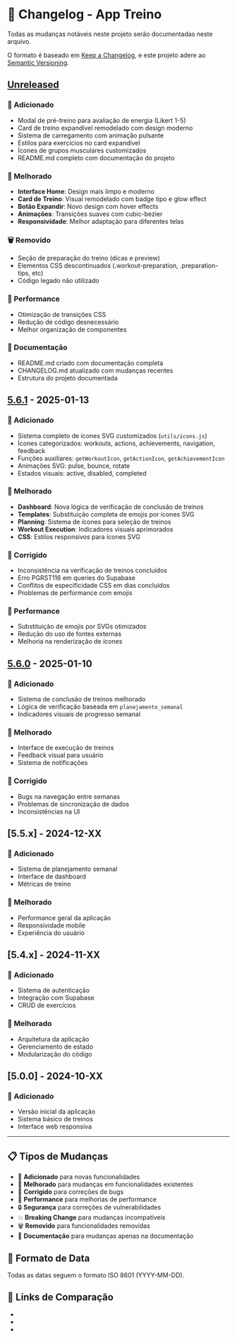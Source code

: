 # 📝 Changelog - App Treino

Todas as mudanças notáveis neste projeto serão documentadas neste arquivo.

O formato é baseado em [Keep a Changelog](https://keepachangelog.com/pt-BR/1.0.0/),
e este projeto adere ao [Semantic Versioning](https://semver.org/lang/pt-BR/).

## [Unreleased]

### 🎨 Adicionado
- Modal de pré-treino para avaliação de energia (Likert 1-5)
- Card de treino expandível remodelado com design moderno
- Sistema de carregamento com animação pulsante
- Estilos para exercícios no card expandível
- Ícones de grupos musculares customizados
- README.md completo com documentação do projeto

### 🔧 Melhorado
- **Interface Home**: Design mais limpo e moderno
- **Card de Treino**: Visual remodelado com badge tipo e glow effect
- **Botão Expandir**: Novo design com hover effects
- **Animações**: Transições suaves com cubic-bezier
- **Responsividade**: Melhor adaptação para diferentes telas

### 🗑️ Removido
- Seção de preparação do treino (dicas e preview)
- Elementos CSS descontinuados (.workout-preparation, .preparation-tips, etc)
- Código legado não utilizado

### 🚀 Performance
- Otimização de transições CSS
- Redução de código desnecessário
- Melhor organização de componentes

### 📝 Documentação
- README.md criado com documentação completa
- CHANGELOG.md atualizado com mudanças recentes
- Estrutura do projeto documentada

## [5.6.1] - 2025-01-13

### 🎨 Adicionado
- Sistema completo de ícones SVG customizados (`utils/icons.js`)
- Ícones categorizados: workouts, actions, achievements, navigation, feedback
- Funções auxiliares: `getWorkoutIcon`, `getActionIcon`, `getAchievementIcon`
- Animações SVG: pulse, bounce, rotate
- Estados visuais: active, disabled, completed

### 🔧 Melhorado
- **Dashboard**: Nova lógica de verificação de conclusão de treinos
- **Templates**: Substituição completa de emojis por ícones SVG
- **Planning**: Sistema de ícones para seleção de treinos
- **Workout Execution**: Indicadores visuais aprimorados
- **CSS**: Estilos responsivos para ícones SVG

### 🐛 Corrigido
- Inconsistência na verificação de treinos concluídos
- Erro PGRST116 em queries do Supabase
- Conflitos de especificidade CSS em dias concluídos
- Problemas de performance com emojis

### 🚀 Performance
- Substituição de emojis por SVGs otimizados
- Redução do uso de fontes externas
- Melhoria na renderização de ícones

## [5.6.0] - 2025-01-10

### 🎨 Adicionado
- Sistema de conclusão de treinos melhorado
- Lógica de verificação baseada em `planejamento_semanal`
- Indicadores visuais de progresso semanal

### 🔧 Melhorado
- Interface de execução de treinos
- Feedback visual para usuário
- Sistema de notificações

### 🐛 Corrigido
- Bugs na navegação entre semanas
- Problemas de sincronização de dados
- Inconsistências na UI

## [5.5.x] - 2024-12-XX

### 🎨 Adicionado
- Sistema de planejamento semanal
- Interface de dashboard
- Métricas de treino

### 🔧 Melhorado
- Performance geral da aplicação
- Responsividade mobile
- Experiência do usuário

## [5.4.x] - 2024-11-XX

### 🎨 Adicionado
- Sistema de autenticação
- Integração com Supabase
- CRUD de exercícios

### 🔧 Melhorado
- Arquitetura da aplicação
- Gerenciamento de estado
- Modularização do código

## [5.0.0] - 2024-10-XX

### 🎨 Adicionado
- Versão inicial da aplicação
- Sistema básico de treinos
- Interface web responsiva

---

## 📋 Tipos de Mudanças

- 🎨 **Adicionado** para novas funcionalidades
- 🔧 **Melhorado** para mudanças em funcionalidades existentes  
- 🐛 **Corrigido** para correções de bugs
- 🚀 **Performance** para melhorias de performance
- 🔒 **Segurança** para correções de vulnerabilidades
- 💥 **Breaking Change** para mudanças incompatíveis
- 🗑️ **Removido** para funcionalidades removidas
- 📝 **Documentação** para mudanças apenas na documentação

## 📅 Formato de Data

Todas as datas seguem o formato ISO 8601 (YYYY-MM-DD).

## 🔗 Links de Comparação

- [Unreleased]: https://github.com/pedrohmarconato/app_treino/compare/v5.6.1...HEAD
- [5.6.1]: https://github.com/pedrohmarconato/app_treino/compare/v5.6.0...v5.6.1
- [5.6.0]: https://github.com/pedrohmarconato/app_treino/compare/v5.5.0...v5.6.0